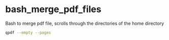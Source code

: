 # bash_merge_pdf_files

Bash to merge pdf file, scrolls through the directories of the home directory

```bash
qpdf --empty --pages
```
